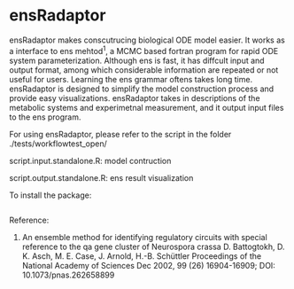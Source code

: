 # ensRadaptor

ensRadaptor makes conscutrucing biological ODE model easier. It works as a interface to ens mehtod<sup>1</sup>, a MCMC based fortran program for rapid ODE system parameterization. Although ens is fast, it has diffcult input and output format, among which considerable information are repeated or not useful for users. Learning the ens grammar oftens takes long time. ensRadaptor is designed to simplify the model construction process and provide easy visualizations. ensRadaptor takes in descriptions of the metabolic systems and experimetnal measurement, and it output input files to the ens program.

For using ensRadaptor, please refer to the script in the folder ./tests/workflowtest_open/

script.input.standalone.R: model contruction

script.output.standalone.R: ens result visualization

To install the package:

```

```

Reference:

1. An ensemble method for identifying regulatory circuits with special reference to the qa gene cluster of Neurospora crassa
D. Battogtokh, D. K. Asch, M. E. Case, J. Arnold, H.-B. Schüttler
Proceedings of the National Academy of Sciences Dec 2002, 99 (26) 16904-16909; DOI: 10.1073/pnas.262658899
